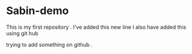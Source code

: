 # Sabin-demo
This is my first repository .
I've added this new line
I also have added this using git hub


trying to add something on github .
